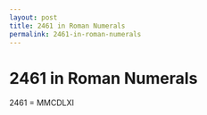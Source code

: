 ```yaml
---
layout: post
title: 2461 in Roman Numerals
permalink: 2461-in-roman-numerals
---
```


# 2461 in Roman Numerals

2461 = MMCDLXI

